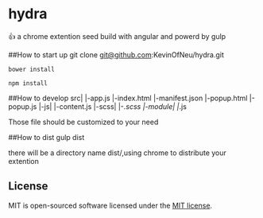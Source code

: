 hydra
============
:+1: a chrome extention seed build with angular and powerd by gulp

##How to start up
    git clone git@github.com:KevinOfNeu/hydra.git

    bower install

    npm install

##How to develop
     src|
        |-app.js
        |-index.html
        |-manifest.json
        |-popup.html
        |-popup.js
        |-js|
            |-content.js
        |-scss|
              |-*.scss
        |-module|
                |*.js

Those file should be customized to your need

##How to dist
     gulp dist

there will be a directory name dist/,using chrome to distribute your extention


License
-------

MIT is open-sourced software licensed under the [MIT license](http://opensource.org/licenses/MIT).
